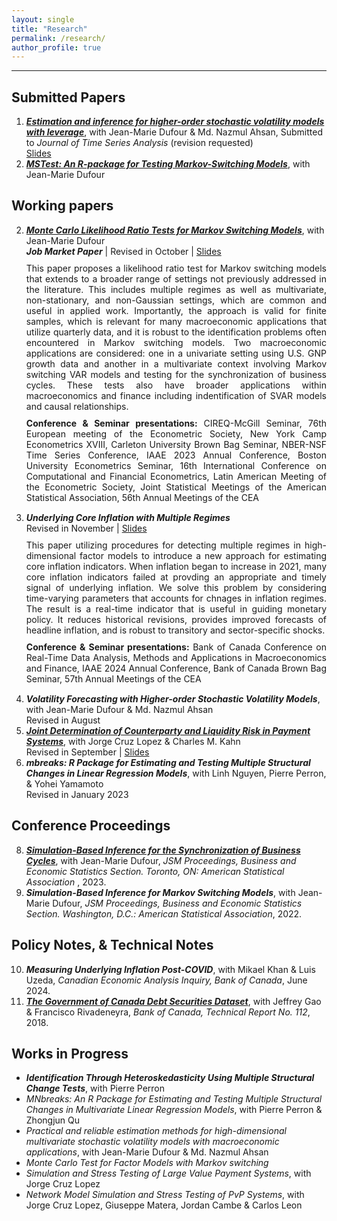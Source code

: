 ```yaml
---
layout: single
title: "Research"
permalink: /research/
author_profile: true
---
```

---
## Submitted Papers
<ol start=1>
  <li><a href="https://roga11.github.io/gabrielrodriguez.github.io/files/Ahsan_Dufour_RodriguezR_2024_SVP_Leverage.pdf" target="_blank"><em><b>Estimation and inference for higher-order stochastic volatility models with leverage</b></em></a>, with Jean-Marie Dufour & Md. Nazmul Ahsan, Submitted to <em>Journal of Time Series Analysis</em> (revision requested)
    <div> <a href="https://roga11.github.io/gabrielrodriguez.github.io/files/GRR_NASMES_2024_ Estimation_and_inference_for_higher_order_stochastic_volatility_models_with_leverage.pdf" target="_blank">Slides</a> 
    </div>
  </li>

   <li>
    <a href="https://roga11.github.io/gabrielrodriguez.github.io/files/RodriguezRondon_Dufour_2024_MSTest_Rpackage.pdf" target="_blank"><em><b>MSTest: An R-package for Testing Markov-Switching Models</b></em></a>, with Jean-Marie Dufour
    <div> 
    </div>
  </li>
</ol>


## Working papers
<ol start=2>
  <li style="margin-bottom: 15px;">
    <a href="https://roga11.github.io/gabrielrodriguez.github.io/files/RodriguezRondon_Dufour_2024_MonteCarlo_LikelihoodRatioTest_MarkovSwitchingModels_20241015.pdf" target="_blank"><em><b>Monte Carlo Likelihood Ratio Tests for Markov Switching Models</b></em></a>, with Jean-Marie Dufour 
    <div style="margin-bottom: 10px;"> <em><b>Job Market Paper</b></em> | Revised in October | <a href="https://roga11.github.io/gabrielrodriguez.github.io/files/GRodriguezRondon_CIREQLunchSeminar_20241008.pdf" target="_blank">Slides</a> 
    </div>
    <div style="text-align: justify; margin-bottom: 10px;"> 
      This paper proposes a likelihood ratio test for Markov switching models that extends to a broader range of settings not previously addressed in the literature. This includes multiple regimes as well as multivariate, non-stationary, and non-Gaussian settings, which are common and useful in applied work. Importantly, the approach is valid for finite samples, which is relevant for many macroeconomic applications that utilize quarterly data, and it is robust to the identification problems often encountered in Markov switching models. Two macroeconomic applications are considered: one in a univariate setting using U.S. GNP growth data and another in a multivariate context involving Markov switching VAR models and testing for the synchronization of business cycles. These tests also have broader applications within macroeconomics and finance including indentification of SVAR models and causal relationships. 
    </div>
    <div style="text-align: justify; margin-bottom: 10px;"> 
      <b>Conference & Seminar presentations:</b> CIREQ-McGill Seminar, 76th European meeting of the Econometric Society, New York Camp Econometrics XVIII, Carleton University Brown Bag Seminar, NBER-NSF Time Series Conference, IAAE 2023 Annual Conference, Boston University Econometrics Seminar, 16th International Conference on Computational and Financial Econometrics, Latin American Meeting of the Econometric Society, Joint Statistical Meetings of the American Statistical Association, 56th Annual Meetings of the CEA
    </div>
  </li>
  <li style="margin-bottom: 15px;">
    <em><b>Underlying Core Inflation with Multiple Regimes</b></em>
    <div style="margin-bottom: 10px;"> Revised in November | <a href="https://roga11.github.io/gabrielrodriguez.github.io/files/GRR_IAAE2024_underlying_core_inf.pdf" target="_blank">Slides</a> 
    </div>
    <div style="text-align: justify; margin-bottom: 10px;"> 
      This paper utilizing procedures for detecting multiple regimes in high-dimensional factor models to introduce a new approach for estimating core inflation indicators. When inflation began to increase in 2021, many core inflation indicators failed at provding an appropriate and timely signal of underlying inflation. We solve this problem by considering time-varying parameters that accounts for chnages in inflation regimes. The result is a real-time indicator that is useful in guiding monetary policy. It reduces historical revisions, provides improved forecasts of headline inflation, and is robust to transitory and sector-specific shocks. 
    </div>
    <div style="text-align: justify; margin-bottom: 10px;"> 
      <b>Conference & Seminar presentations:</b> Bank of Canada Conference on Real-Time Data Analysis, Methods and Applications in Macroeconomics and Finance, IAAE 2024 Annual Conference, Bank of Canada Brown Bag Seminar, 57th Annual Meetings of the CEA
    </div>
  </li>
  
  <li>
    <em><b>Volatility Forecasting with Higher-order Stochastic Volatility Models</b></em>, with Jean-Marie Dufour & Md. Nazmul Ahsan
    <div>       
      Revised in August 
    </div>
  </li>
  
  <li>
    <a href="https://roga11.github.io/gabrielrodriguez.github.io/files/20240917_CKR_2024_Counterparty_and_Liquidity_Risk.pdf" target="_blank"> <em><b>Joint Determination of Counterparty and Liquidity Risk in Payment Systems</b></em></a>, with Jorge Cruz Lopez & Charles M. Kahn
    <div> Revised in September | <a href="https://roga11.github.io/gabrielrodriguez.github.io/files/20230921_GRodriguezRondon_Counterparty_and_Liquidity_Risk_in_Payments_CEMLAIIPaymentFMI.pdf" target="_blank">Slides</a> 
    </div>
  </li>
  
  <li>
    <em><b>mbreaks: R Package for Estimating and Testing Multiple Structural Changes in Linear Regression Models</b></em>, with Linh Nguyen, Pierre Perron, & Yohei Yamamoto
    <div> 
      Revised in January 2023  
    </div>
  </li>
</ol>



## Conference Proceedings
<ol start=8>
  <li><a href="https://roga11.github.io/gabrielrodriguez.github.io/files/RodriguezRondon_Dufour_2023_JSM_Proceedings.pdf" target="_blank"><em><b>Simulation-Based Inference for the Synchronization of Business Cycles</b></em></a>, with Jean-Marie Dufour, <em>JSM Proceedings, Business and Economic Statistics Section. Toronto, ON: American Statistical Association </em>, 2023.
  </li>
  <li>
    <em><b>Simulation-Based Inference for Markov Switching Models</b></em>, with Jean-Marie Dufour, <em>JSM Proceedings, Business and Economic Statistics Section. Washington, D.C.: American Statistical Association</em>, 2022.
    <div> 
    </div>
  </li>
</ol>

## Policy Notes, & Technical Notes
<ol start=10>
  <li>
    <em><b>Measuring Underlying Inflation Post-COVID</b></em>, with Mikael Khan & Luis Uzeda, <em>Canadian Economic Analysis Inquiry, Bank of Canada</em>, June 2024.
    <div> 
    </div>
  </li>  
  <li><a href="https://www.bankofcanada.ca/wp-content/uploads/2018/02/tr112.pdf" target="_blank"><em><b>The Government of Canada Debt Securities Dataset</b></em></a>, with Jeffrey Gao & Francisco Rivadeneyra, <em>Bank of Canada, Technical Report No. 112</em>, 2018.
  </li>
</ol>

## Works in Progress

<ul>
    <li>
      <em><b>Identification Through Heteroskedasticity Using Multiple Structural Change Tests</b></em>, with Pierre Perron
    </li>
    <li>
      <em>MNbreaks: An R Package for Estimating and Testing Multiple Structural Changes in Multivariate Linear Regression Models</em>, with Pierre Perron & Zhongjun Qu
    </li>
    <li> 
      <em>Practical and reliable estimation methods for high-dimensional multivariate stochastic volatility models with macroeconomic applications</em>, with Jean-Marie Dufour & Md. Nazmul Ahsan 
    </li>
    <li>
      <em>Monte Carlo Test for Factor Models with Markov switching</em>
    </li>
    <li>
      <em>Simulation and Stress Testing of Large Value Payment Systems</em>, with Jorge Cruz Lopez
    </li>
    <li>
      <em>Network Model Simulation and Stress Testing of PvP Systems</em>, with Jorge Cruz Lopez, Giuseppe Matera, Jordan Cambe & Carlos Leon
    </li>
</ul>




<!-- {% if author.googlescholar %}
  You can also find my articles on <u><a href="{{author.googlescholar}}">my Google Scholar profile</a>.</u>
{% endif %}

{% include base_path %}

{% for post in site.publications reversed %}
  {% include archive-single.html %}
{% endfor %}
 -->
